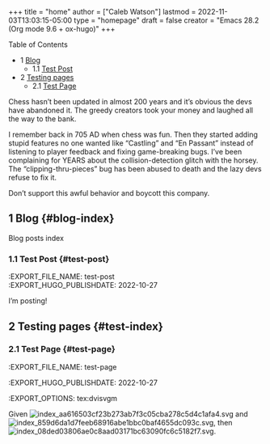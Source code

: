 +++
title = "home"
author = ["Caleb Watson"]
lastmod = 2022-11-03T13:03:15-05:00
type = "homepage"
draft = false
creator = "Emacs 28.2 (Org mode 9.6 + ox-hugo)"
+++

<div class="ox-hugo-toc toc has-section-numbers">

<div class="heading">Table of Contents</div>

- <span class="section-num">1</span> [Blog](#blog-index)
    - <span class="section-num">1.1</span> [Test Post](#test-post)
- <span class="section-num">2</span> [Testing pages](#test-index)
    - <span class="section-num">2.1</span> [Test Page](#test-page)

</div>
<!--endtoc-->

Chess hasn&rsquo;t been updated in almost 200 years and it&rsquo;s obvious the devs have abandoned it. The greedy creators took your money and laughed all the way to the bank. <br/>

I remember back in 705 AD when chess was fun. Then they started adding stupid features no one wanted like &ldquo;Castling&rdquo; and &ldquo;En Passant&rdquo; instead of listening to player feedback and fixing game-breaking bugs. I&rsquo;ve been complaining for YEARS about the collision-detection glitch with the horsey. The &ldquo;clipping-thru-pieces&rdquo; bug has been abused to death and the lazy devs refuse to fix it. <br/>

Don&rsquo;t support this awful behavior and boycott this company. <br/>


## <span class="section-num">1</span> Blog {#blog-index}

Blog posts index <br/>


### <span class="section-num">1.1</span> Test Post {#test-post}

:EXPORT_FILE_NAME: test-post <br/>
:EXPORT_HUGO_PUBLISHDATE: 2022-10-27 <br/>

I&rsquo;m posting! <br/>


## <span class="section-num">2</span> Testing pages {#test-index}


### <span class="section-num">2.1</span> Test Page {#test-page}

:EXPORT_FILE_NAME: test-page <br/>

:EXPORT_HUGO_PUBLISHDATE: 2022-10-27 <br/>

:EXPORT_OPTIONS: tex:dvisvgm <br/>

Given <img src="/ltximg/index_aa616503cf23b273ab7f3c05cba278c5d4c1afa4.svg" alt="index_aa616503cf23b273ab7f3c05cba278c5d4c1afa4.svg" class="org-svg" /> and <img src="/ltximg/index_859d6da1d7feeb68916abe1bbc0baf4655dc093c.svg" alt="index_859d6da1d7feeb68916abe1bbc0baf4655dc093c.svg" class="org-svg" />, then <img src="/ltximg/index_08ded03806ae0c8aad03171bc63090fc6c5182f7.svg" alt="index_08ded03806ae0c8aad03171bc63090fc6c5182f7.svg" class="org-svg" />. <br/>
